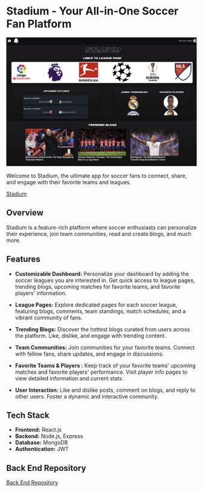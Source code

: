 # Stadium - Your All-in-One Soccer Fan Platform

![Dashboard Preview](./src/assets/stadiumDashboard.png)

Welcome to Stadium, the ultimate app for soccer fans to connect, share, and engage with their favorite teams and leagues.

[Stadium](https://stadium-v2.netlify.app 'Stadium')

## Overview

Stadium is a feature-rich platform where soccer enthusiasts can personalize their experience, join team communities, read and create blogs, and much more. 

## Features

- **Customizable Dashboard:** Personalize your dashboard by adding the soccer leagues you are interested in. Get quick access to league pages, trending blogs, upcoming matches for favorite teams, and favorite players' information.

- **League Pages:** Explore dedicated pages for each soccer league, featuring blogs, comments, team standings, match schedules, and a vibrant community of fans.

- **Trending Blogs:** Discover the hottest blogs curated from users across the platform. Like, dislike, and engage with trending content.

- **Team Communities:** Join communities for your favorite teams. Connect with fellow fans, share updates, and engage in discussions.

- **Favorite Teams & Players :** Keep track of your favorite teams' upcoming matches and favorite players' performance. Visit player info pages to view detailed information and current stats.

- **User Interaction:** Like and dislike posts, comment on blogs, and reply to other users. Foster a dynamic and interactive community.

## Tech Stack

- **Frontend:** React.js
- **Backend:** Node.js, Express
- **Database:** MongoDB
- **Authentication:** JWT

## Back End Repository

[Back End Repository](https://github.com/walter0916/Stadium-back-end.git)
